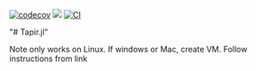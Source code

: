 [![codecov](https://codecov.io/github/LucianNita/Tapir.jl/graph/badge.svg?token=WcYswle2ml)](https://codecov.io/github/LucianNita/Sequoia.jl)
[![](https://img.shields.io/badge/docs-dev-blue.svg)](https://luciannita.github.io/Tapir.jl/dev)
[![CI](https://github.com/LucianNita/Tapir.jl/actions/workflows/CI.yml/badge.svg)](https://github.com/LucianNita/Tapir.jl/actions/workflows/CI.yml)

"# Tapir.jl" 

Note only works on Linux. If windows or Mac, create VM. Follow instructions from link
